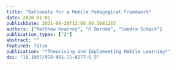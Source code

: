```yaml
---
title: "Rationale for a Mobile Pedagogical Framework"
date: 2020-01-01
publishDate: 2021-08-20T12:06:00.388128Z
authors: ["Matthew Kearney", "K Burden", "Sandra Schuck"]
publication_types: ["2"]
abstract: ""
featured: false
publication: "*Theorising and Implementing Mobile Learning*"
doi: "10.1007/978-981-15-8277-6_5"
---
```


